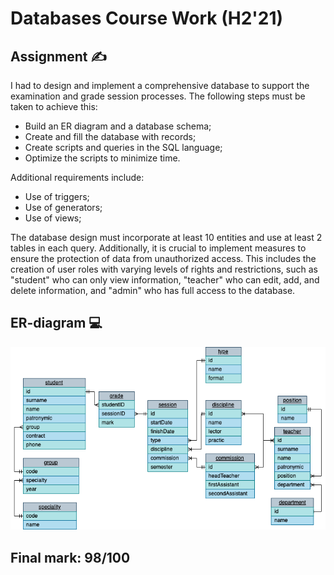 # Databases Course Work (H2'21)
## Assignment ✍️
I had to design and implement a comprehensive database to support the examination and grade session processes. The following steps must be taken to achieve this:

-   Build an ER diagram and a database schema;
-   Create and fill the database with records;
-   Create scripts and queries in the SQL language;
-   Optimize the scripts to minimize time. 

Additional requirements include:
-   Use of triggers;
-   Use of generators;
-   Use of views;

The database design must incorporate at least 10 entities and use at least 2 tables in each query. 
Additionally, it is crucial to implement measures to ensure the protection of data from unauthorized access. This includes the creation of user roles with varying levels of rights and restrictions, such as "student" who can only view information, "teacher" who can edit, add, and delete information, and "admin" who has full access to the database.

## ER-diagram 💻

![alt text](https://github.com/hxnchar/mysql-course-work/blob/master/ERD.png?raw=true)

## Final mark: 98/100
